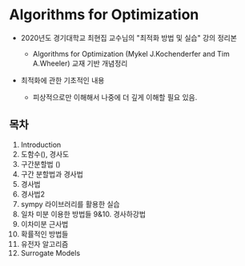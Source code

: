 # Algorithms for Optimization

- 2020년도 경기대학교 최현집 교수님의 "최적화 방법 및 실습" 강의 정리본
    - Algorithms for Optimization (Mykel J.Kochenderfer and Tim A.Wheeler) 교재 기반 개념정리

- 최적화에 관한 기초적인 내용
    - 피상적으로만 이해해서 나중에 더 깊게 이해할 필요 있음.



## 목차
1. Introduction
2. 도함수(), 경사도
3. 구간분할법 ()
4. 구간 분할법과 경사법
5. 경사법
6. 경사법2
7. sympy 라이브러리를 활용한 실습
8. 일차 미분 이용한 방법들
9&10. 경사하강법
11. 이차미분 근사법
12. 확률적인 방법들
13. 유전자 알고리즘
14. Surrogate Models
